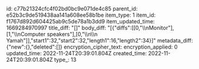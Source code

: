 id: c77b21324cfc4f02bd0bc9e071de4c85
parent_id: e52b3c9de519438aa141a608ee58b1be
item_type: 1
item_id: f1767d892d604425ab9c5de78a1b3dd9
item_updated_time: 1669284970997
title_diff: "[]"
body_diff: "[{\"diffs\":[[0,\"\\\nMonitor\"],[1,\"\\\nComputer speakers\"],[0,\"\\\n\\\n Yamah\"]],\"start1\":32,\"start2\":32,\"length1\":16,\"length2\":34}]"
metadata_diff: {"new":{},"deleted":[]}
encryption_cipher_text: 
encryption_applied: 0
updated_time: 2022-11-24T20:39:01.804Z
created_time: 2022-11-24T20:39:01.804Z
type_: 13